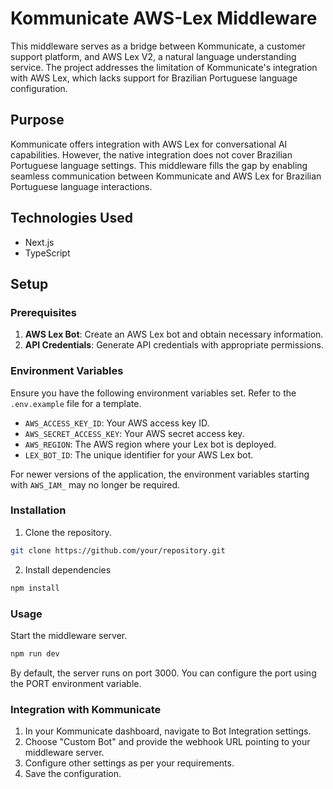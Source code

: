 # Kommunicate AWS-Lex Middleware

This middleware serves as a bridge between Kommunicate, a customer support platform, and AWS Lex V2, a natural language understanding service. The project addresses the limitation of Kommunicate's integration with AWS Lex, which lacks support for Brazilian Portuguese language configuration.

## Purpose

Kommunicate offers integration with AWS Lex for conversational AI capabilities. However, the native integration does not cover Brazilian Portuguese language settings. This middleware fills the gap by enabling seamless communication between Kommunicate and AWS Lex for Brazilian Portuguese language interactions.

## Technologies Used

- Next.js
- TypeScript

## Setup

### Prerequisites

1. **AWS Lex Bot**: Create an AWS Lex bot and obtain necessary information.
2. **API Credentials**: Generate API credentials with appropriate permissions.

### Environment Variables

Ensure you have the following environment variables set. Refer to the `.env.example` file for a template.

- `AWS_ACCESS_KEY_ID`: Your AWS access key ID.
- `AWS_SECRET_ACCESS_KEY`: Your AWS secret access key.
- `AWS_REGION`: The AWS region where your Lex bot is deployed.
- `LEX_BOT_ID`: The unique identifier for your AWS Lex bot.

For newer versions of the application, the environment variables starting with `AWS_IAM_` may no longer be required.

### Installation

1. Clone the repository.
```bash
git clone https://github.com/your/repository.git
```
2. Install dependencies
```bash
npm install
```

### Usage

Start the middleware server.

```bash
npm run dev
```

By default, the server runs on port 3000. You can configure the port using the PORT environment variable.


### Integration with Kommunicate

1. In your Kommunicate dashboard, navigate to Bot Integration settings.
2. Choose "Custom Bot" and provide the webhook URL pointing to your middleware server.
3. Configure other settings as per your requirements.
4. Save the configuration.
